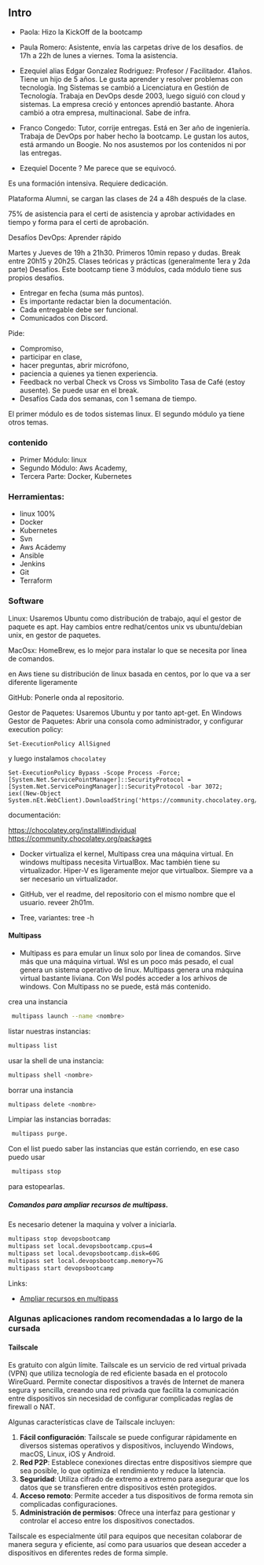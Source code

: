 ## Intro
- Paola: Hizo la KickOff de la bootcamp

- Paula Romero: Asistente, envía las carpetas drive de los desafíos. de 17h a 22h de lunes a viernes. Toma la asistencia.

- Ezequiel alias Edgar Gonzalez Rodriguez: Profesor / Facilitador. 41años.
                Tiene un hijo de 5 años. Le gusta aprender y resolver problemas con tecnología.
                Ing Sistemas se cambió a Licenciatura en Gestión de Tecnología. Trabaja en DevOps desde 2003, luego siguió con cloud y sistemas.
                La empresa creció y entonces aprendió bastante. Ahora cambió a otra empresa, multinacional. Sabe de infra. 

- Franco Congedo: Tutor, corrije entregas. Está en 3er año de ingeniería. Trabaja de DevOps por haber hecho la bootcamp. 
                    Le gustan los autos, está armando un Boogie. No nos asustemos por los contenidos ni por las entregas.

- Ezequiel Docente ? Me parece que se equivocó.

Es una formación intensiva. Requiere dedicación.

Plataforma Alumni, se cargan las clases de 24 a 48h después de la clase.

75% de asistencia para el certi de asistencia
y aprobar actividades en tiempo y forma para el certi de aprobación.


Desafíos DevOps: Aprender rápido

Martes y Jueves de 19h a 21h30.
Primeros 10min repaso y dudas.
Break entre 20h15 y 20h25.
Clases teóricas y prácticas (generalmente 1era y 2da parte)
Desafíos.
Este bootcamp tiene 3 módulos, cada módulo tiene sus propios desafíos.
- Entregar en fecha (suma más puntos).
- Es importante redactar bien la documentación.
- Cada entregable debe ser funcional.
- Comunicados con Discord.

Pide:
- Compromiso, 
- participar en clase, 
- hacer preguntas, abrir micrófono, 
- paciencia a quienes ya tienen experiencia.
- Feedback no verbal Check vs Cross vs Simbolito Tasa de Café (estoy ausente). Se puede usar en el break.
- Desafíos Cada dos semanas, con 1 semana de tiempo.

El primer módulo es de todos sistemas linux.
El segundo módulo ya tiene otros temas.

### contenido
- Primer Módulo: linux
- Segundo Módulo: Aws Academy, 
- Tercera Parte: Docker, Kubernetes
### Herramientas:
- linux 100%
- Docker
- Kubernetes
- Svn
- Aws Acádemy
- Ansible
- Jenkins
- Git
- Terraform

### Software
Linux: Usaremos Ubuntu como distribución de trabajo, aquí el gestor de paquete es apt.
Hay cambios entre redhat/centos unix vs ubuntu/debian unix, en gestor de paquetes.

MacOsx: HomeBrew, es lo mejor para instalar lo que se necesita por linea de comandos.

en Aws tiene su distribución de linux basada en centos, por lo que va a ser diferente ligeramente 

GitHub: Ponerle onda al repositorio.

Gestor de Paquetes: Usaremos Ubuntu y por tanto apt-get.
En Windows Gestor de Paquetes: Abrir una consola como administrador, y configurar execution policy:
```
Set-ExecutionPolicy AllSigned
```
y luego instalamos `chocolatey`
```
Set-ExecutionPolicy Bypass -Scope Process -Force; [System.Net.ServicePointManager]::SecurityProtocol = [System.Net.ServicePoingManager]::SecurityProtocol -bar 3072; iex((New-Object System.nEt.WebClient).DownloadString('https://community.chocolatey.org/install.ps1'))
```

documentación:

https://chocolatey.org/install#individual
https://community.chocolatey.org/packages

- Docker virtualiza el kernel, Multipass crea una máquina virtual. En windows multipass necesita VirtualBox. Mac también tiene su virtualizador. Hiper-V es ligeramente mejor que virtualbox. Siempre va a ser necesario un virtualizador.

- GitHub, ver el readme, del repositorio con el mismo nombre que el usuario. reveer 2h01m.

- Tree, variantes:
    tree -h

#### Multipass

- Multipass es para emular un linux solo por linea de comandos. Sirve más que una máquina virtual. Wsl es un poco más pesado, el cual genera un sistema operativo de linux. Multipass genera una máquina virtual bastante liviana. Con Wsl podés acceder a los arhivos de windows. Con Multipass no se puede, está más contenido.

crea una instancia

```bash
 multipass launch --name <nombre>
```

 listar nuestras instancias: 
```bash
multipass list
```

 usar la shell de una instancia: 
 
```bash
multipass shell <nombre>
```

 borrar una instancia 
 
```bash
multipass delete <nombre>
```

 Limpiar las instancias borradas: 
```bash
 multipass purge.
```

 Con el list puedo saber las instancias que están corriendo, en ese caso puedo usar 
 
```bash
 multipass stop
``` 
 para estopearlas.

##### Comandos para ampliar recursos de multipass.

Es necesario detener la maquina y volver a iniciarla.

```bash
multipass stop devopsbootcamp
multipass set local.devopsbootcamp.cpus=4
multipass set local.devopsbootcamp.disk=60G
multipass set local.devopsbootcamp.memory=7G
multipass start devopsbootcamp
```

Links:

- [Ampliar recursos en multipass](https://multipass.run/docs/modify-an-instance)



### Algunas aplicaciones random recomendadas a lo largo de la cursada

#### Tailscale
Es gratuito con algún límite.
Tailscale es un servicio de red virtual privada (VPN) que utiliza tecnología de red eficiente basada en el protocolo WireGuard. Permite conectar dispositivos a través de Internet de manera segura y sencilla, creando una red privada que facilita la comunicación entre dispositivos sin necesidad de configurar complicadas reglas de firewall o NAT.

Algunas características clave de Tailscale incluyen:

1. **Fácil configuración**: Tailscale se puede configurar rápidamente en diversos sistemas operativos y dispositivos, incluyendo Windows, macOS, Linux, iOS y Android.
2. **Red P2P**: Establece conexiones directas entre dispositivos siempre que sea posible, lo que optimiza el rendimiento y reduce la latencia.
3. **Seguridad**: Utiliza cifrado de extremo a extremo para asegurar que los datos que se transfieren entre dispositivos estén protegidos.
4. **Acceso remoto**: Permite acceder a tus dispositivos de forma remota sin complicadas configuraciones.
5. **Administración de permisos**: Ofrece una interfaz para gestionar y controlar el acceso entre los dispositivos conectados.

Tailscale es especialmente útil para equipos que necesitan colaborar de manera segura y eficiente, así como para usuarios que desean acceder a dispositivos en diferentes redes de forma simple.